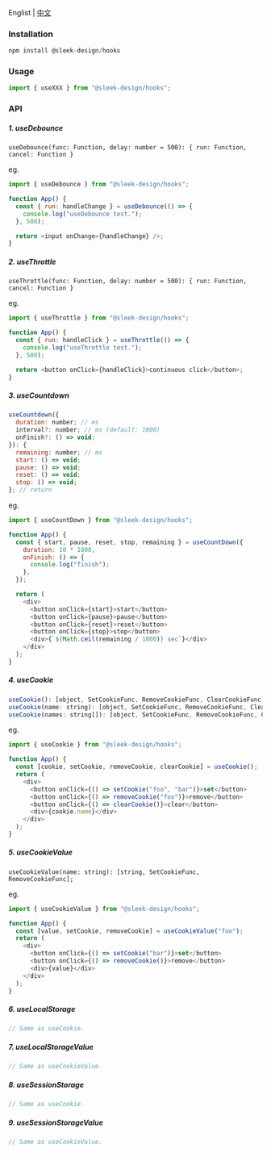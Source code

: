Englist | <a href="https://github.com/chutao-zhang/sleek-design-hooks/blob/master/README-zh_CN.md" target="_blank">中文</a>

### Installation

```js
npm install @sleek-design/hooks
```

### Usage

```js
import { useXXX } from "@sleek-design/hooks";
```

### API

##### 1. useDebounce

`useDebounce(func: Function, delay: number = 500): { run: Function, cancel: Function }`

eg.

```js
import { useDebounce } from "@sleek-design/hooks";

function App() {
  const { run: handleChange } = useDebounce(() => {
    console.log("useDebounce test.");
  }, 500);

  return <input onChange={handleChange} />;
}
```

##### 2. useThrottle

`useThrottle(func: Function, delay: number = 500): { run: Function, cancel: Function }`

eg.

```js
import { useThrottle } from "@sleek-design/hooks";

function App() {
  const { run: handleClick } = useThrottle(() => {
    console.log("useThrottle test.");
  }, 500);

  return <button onClick={handleClick}>continuous click</button>;
}
```

##### 3. useCountdown

```js
useCountdown({
  duration: number; // ms
  interval?: number; // ms (default: 1000)
  onFinish?: () => void;
}): {
  remaining: number; // ms
  start: () => void;
  pause: () => void;
  reset: () => void;
  stop: () => void;
}; // return
```

eg.

```js
import { useCountDown } from "@sleek-design/hooks";

function App() {
  const { start, pause, reset, stop, remaining } = useCountDown({
    duration: 10 * 1000,
    onFinish: () => {
      console.log("finish");
    },
  });

  return (
    <div>
      <button onClick={start}>start</button>
      <button onClick={pause}>pause</button>
      <button onClick={reset}>reset</button>
      <button onClick={stop}>stop</button>
      <div>{`${Math.ceil(remaining / 1000)} sec`}</div>
    </div>
  );
}
```

##### 4. useCookie

```js
useCookie(): [object, SetCookieFunc, RemoveCookieFunc, ClearCookieFunc];
useCookie(name: string): [object, SetCookieFunc, RemoveCookieFunc, ClearCookieFunc];
useCookie(names: string[]): [object, SetCookieFunc, RemoveCookieFunc, ClearCookieFunc];
```

eg.

```js
import { useCookie } from "@sleek-design/hooks";

function App() {
  const [cookie, setCookie, removeCookie, clearCookie] = useCookie();
  return (
    <div>
      <button onClick={() => setCookie("foo", "bar")}>set</button>
      <button onClick={() => removeCookie("foo")}>remove</button>
      <button onClick={() => clearCookie()}>clear</button>
      <div>{cookie.name}</div>
    </div>
  );
}
```

##### 5. useCookieValue

`useCookieValue(name: string): [string, SetCookieFunc, RemoveCookieFunc];`

eg.

```js
import { useCookieValue } from "@sleek-design/hooks";

function App() {
  const [value, setCookie, removeCookie] = useCookieValue("foo");
  return (
    <div>
      <button onClick={() => setCookie("bar")}>set</button>
      <button onClick={() => removeCookie()}>remove</button>
      <div>{value}</div>
    </div>
  );
}
```

##### 6. useLocalStorage

```js
// Same as useCookie.
```

##### 7. useLocalStorageValue

```js
// Same as useCookieValue.
```

##### 8. useSessionStorage

```js
// Same as useCookie.
```

##### 9. useSessionStorageValue

```js
// Same as useCookieValue.
```
